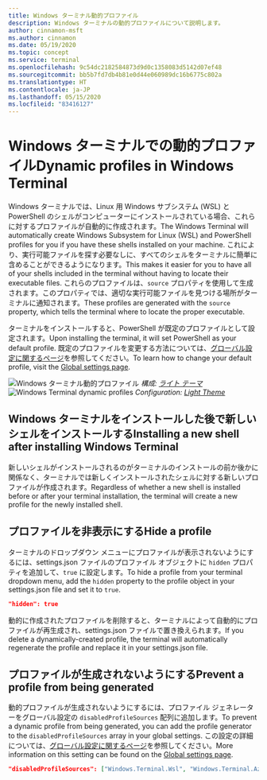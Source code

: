 ```yaml
---
title: Windows ターミナル動的プロファイル
description: Windows ターミナルの動的プロファイルについて説明します。
author: cinnamon-msft
ms.author: cinnamon
ms.date: 05/19/2020
ms.topic: concept
ms.service: terminal
ms.openlocfilehash: 9c54dc2182584873d9d0c1358083d5142d07ef48
ms.sourcegitcommit: bb5b7fd7db4b81e0d44e060989dc16b6775c802a
ms.translationtype: HT
ms.contentlocale: ja-JP
ms.lasthandoff: 05/15/2020
ms.locfileid: "83416127"
---
```

# <a name="dynamic-profiles-in-windows-terminal"></a><span data-ttu-id="64e5d-103">Windows ターミナルでの動的プロファイル</span><span class="sxs-lookup"><span data-stu-id="64e5d-103">Dynamic profiles in Windows Terminal</span></span>

<span data-ttu-id="64e5d-104">Windows ターミナルでは、Linux 用 Windows サブシステム (WSL) と PowerShell のシェルがコンピューターにインストールされている場合、これらに対するプロファイルが自動的に作成されます。</span><span class="sxs-lookup"><span data-stu-id="64e5d-104">The Windows Terminal will automatically create Windows Subsystem for Linux (WSL) and PowerShell profiles for you if you have these shells installed on your machine.</span></span> <span data-ttu-id="64e5d-105">これにより、実行可能ファイルを探す必要なしに、すべてのシェルをターミナルに簡単に含めることができるようになります。</span><span class="sxs-lookup"><span data-stu-id="64e5d-105">This makes it easier for you to have all of your shells included in the terminal without having to locate their executable files.</span></span> <span data-ttu-id="64e5d-106">これらのプロファイルは、`source` プロパティを使用して生成されます。このプロパティでは、適切な実行可能ファイルを見つける場所がターミナルに通知されます。</span><span class="sxs-lookup"><span data-stu-id="64e5d-106">These profiles are generated with the `source` property, which tells the terminal where to locate the proper executable.</span></span>

<span data-ttu-id="64e5d-107">ターミナルをインストールすると、PowerShell が既定のプロファイルとして設定されます。</span><span class="sxs-lookup"><span data-stu-id="64e5d-107">Upon installing the terminal, it will set PowerShell as your default profile.</span></span> <span data-ttu-id="64e5d-108">既定のプロファイルを変更する方法については、[グローバル設定に関するページ](./customize-settings/global-settings.md)を参照してください。</span><span class="sxs-lookup"><span data-stu-id="64e5d-108">To learn how to change your default profile, visit the [Global settings page](./customize-settings/global-settings.md).</span></span>

<span data-ttu-id="64e5d-109">![Windows ターミナル動的プロファイル](./images/dynamic-profiles.png)
_構成: [ライト テーマ](./custom-terminal-gallery/frosted-glass-theme.md)_</span><span class="sxs-lookup"><span data-stu-id="64e5d-109">![Windows Terminal dynamic profiles](./images/dynamic-profiles.png)
_Configuration: [Light Theme](./custom-terminal-gallery/frosted-glass-theme.md)_</span></span>

## <a name="installing-a-new-shell-after-installing-windows-terminal"></a><span data-ttu-id="64e5d-110">Windows ターミナルをインストールした後で新しいシェルをインストールする</span><span class="sxs-lookup"><span data-stu-id="64e5d-110">Installing a new shell after installing Windows Terminal</span></span>

<span data-ttu-id="64e5d-111">新しいシェルがインストールされるのがターミナルのインストールの前か後かに関係なく、ターミナルでは新しくインストールされたシェルに対する新しいプロファイルが作成されます。</span><span class="sxs-lookup"><span data-stu-id="64e5d-111">Regardless of whether a new shell is installed before or after your terminal installation, the terminal will create a new profile for the newly installed shell.</span></span>

## <a name="hide-a-profile"></a><span data-ttu-id="64e5d-112">プロファイルを非表示にする</span><span class="sxs-lookup"><span data-stu-id="64e5d-112">Hide a profile</span></span>

<span data-ttu-id="64e5d-113">ターミナルのドロップダウン メニューにプロファイルが表示されないようにするには、settings.json ファイルのプロファイル オブジェクトに `hidden` プロパティを追加して、`true` に設定します。</span><span class="sxs-lookup"><span data-stu-id="64e5d-113">To hide a profile from your terminal dropdown menu, add the `hidden` property to the profile object in your settings.json file and set it to `true`.</span></span>

```json
"hidden": true
```

<span data-ttu-id="64e5d-114">動的に作成されたプロファイルを削除すると、ターミナルによって自動的にプロファイルが再生成され、settings.json ファイルで置き換えられます。</span><span class="sxs-lookup"><span data-stu-id="64e5d-114">If you delete a dynamically-created profile, the terminal will automatically regenerate the profile and replace it in your settings.json file.</span></span>

## <a name="prevent-a-profile-from-being-generated"></a><span data-ttu-id="64e5d-115">プロファイルが生成されないようにする</span><span class="sxs-lookup"><span data-stu-id="64e5d-115">Prevent a profile from being generated</span></span>

<span data-ttu-id="64e5d-116">動的プロファイルが生成されないようにするには、プロファイル ジェネレーターをグローバル設定の `disabledProfileSources` 配列に追加します。</span><span class="sxs-lookup"><span data-stu-id="64e5d-116">To prevent a dynamic profile from being generated, you can add the profile generator to the `disabledProfileSources` array in your global settings.</span></span> <span data-ttu-id="64e5d-117">この設定の詳細については、[グローバル設定に関するページ](./customize-settings/global-settings.md#disable-dynamic-profiles)を参照してください。</span><span class="sxs-lookup"><span data-stu-id="64e5d-117">More information on this setting can be found on the [Global settings page](./customize-settings/global-settings.md#disable-dynamic-profiles).</span></span>

```json
"disabledProfileSources": ["Windows.Terminal.Wsl", "Windows.Terminal.Azure", "Windows.Terminal.PowershellCore"]
```
